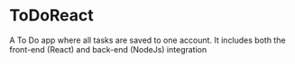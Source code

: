 # ToDoReact

A To Do app where all tasks are saved to one account. It includes both the front-end (React) and back-end (NodeJs) integration
